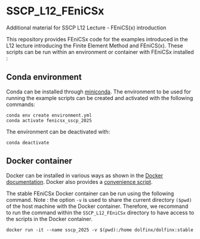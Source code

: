 # SSCP_L12_FEniCSx
Additional material for SSCP L12 Lecture - FEniCS(x) introduction

This repository provides FEniCSx code for the examples introduced in the L12 lecture introducing the Finite Element Method and FEniCS(x).
These scripts can be run within an environment or container with FEniCSx installed :

## Conda environment
Conda can be installed through [miniconda](https://www.anaconda.com/docs/getting-started/miniconda/install#quickstart-install-instructions).
The environment to be used for running the example scripts can be created and activated with the following commands: 
```
conda env create environment.yml
conda activate fenicsx_sscp_2025
```
The environment can be deactivated with:
```
conda deactivate
```

## Docker container
Docker can be installed in various ways as shown in the [Docker documentation](https://docs.docker.com/).
Docker also provides a [convenience script](https://docs.docker.com/engine/install/ubuntu/#install-using-the-convenience-script).

The stable FEniCSx Docker container can be run using the following command.
Note : the option `-v` is used to share the current directory `($pwd)` of the host machine with the Docker container. Therefore, we recommand to run the command within the `SSCP_L12_FEniCSx` directory to have access to the scripts in the Docker container.

```
docker run -it --name sscp_2025 -v $(pwd):/home dolfinx/dolfinx:stable
```